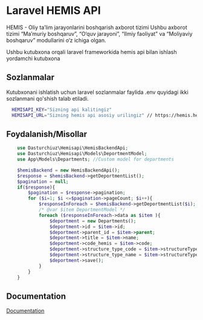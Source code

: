 
# Laravel HEMIS API

HEMIS - Oliy ta’lim jarayonlarini boshqarish axborot tizimi
Ushbu axborot tizimi “Ma’muriy boshqaruv”, “O‘quv jarayoni”, “Ilmiy faoliyat” va “Moliyaviy boshqaruv” modullarini o‘z ichiga olgan.

Ushbu kutubxona orqali laravel frameworkida hemis api bilan ishlash yordamchi kutubxona




## Sozlanmalar

Kutubxonani ishlatish uchun laravel sozlanmalar faylida .env quyidagi ikki sozlanmani qo'shish talab etiladi.
```bash
  HEMISAPI_KEY="Sizning api kalitingiz"
  HEMISAPI_URL="Sizning hemis api asosiy urilingiz" // https://hemis.hemis.uz
```


## Foydalanish/Misollar


```php
    use Dasturchiuz\Hemisapi\HemisBackendApi;
    use Dasturchiuz\Hemisapi\Models\DeportmentModel;
    use App\Models\Departments; //Custom model for departments
```


```php
    $hemisBackend = new HemisBackendApi();
    $response = $hemisBackend->getDeportmentList();
    $pagination = null;
    if($response){
        $pagination = $response->pagination;
        for ($i=1; $i <=$pagination->pageCount; $i++){
            $responseInForeach = $hemisBackend->getDeportmentList($i);
            /* @var $item DeportmentModel */
            foreach ($responseInForeach->data as $item ){
                $deportment = new Departments();
                $deportment->id = $item->id;
                $deportment->parent_id = $item->parent;
                $deportment->title = $item->name;
                $deportment->code_hemis = $item->code;
                $deportment->structure_type_code = $item->structureType->code;
                $deportment->structure_type_name = $item->structureType->name;
                $deportment->save();
            }
        }
    }
```

## Documentation

[Documentation](https://student.hemis.uz/rest/docs)

